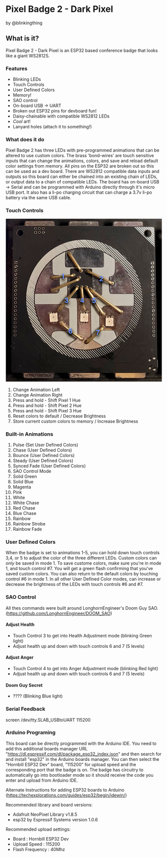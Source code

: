 # Pixel Badge 2 - Dark Pixel
by @blinkingthing

## What is it?
Pixel Badge 2 - Dark Pixel is an ESP32 based conference badge that looks like a giant WS2812S.

### Features
* Blinking LEDs
* Touch Controls
* User Defined Colors
* Memory!
* SAO control
* On-board USB -> UART
* Broken out ESP32 pins for devboard fun!
* Daisy-chainable with compatible WS2812 LEDs
* *Cool* art!
* Lanyard holes (attach it to something!)

### What does it do
Pixel Badge 2 has three LEDs with pre-programmed animations that can be altered to use custom colors. The brass 'bond-wires' are touch sensitive inputs that can change the animations, colors, and save and reload default color settings from memory. All pins on the ESP32 are broken out so this can be used as a dev board. There are WS2812 compatible data inputs and outputs so this board can either be chained into an existing chain of LEDs, or output data to a chain of compatible LEDs. The board has on-board USB -> Serial and can be programmed with Arduino directly through it's micro USB port. It also has a li-po charging circuit that can charge a 3.7v li-po battery via the same USB cable. 

### Touch Controls

![Image of touch controls](touch-controls.png)

1. Change Animation Left
2. Change Animation Right
3. Press and hold - Shift Pixel 1 Hue
4. Press and hold - Shift Pixel 2 Hue
5. Press and hold - Shift Pixel 3 Hue
6. Reset colors to default / Decrease Brightness
7. Store current custom colors to memory / Increase Brightness

### Built-in Animations

1. Pulse (Set User Defined Colors)
2. Chase (User Defined Colors)
3. Bounce (User Defined Colors)
4. Steady (User Defined Colors)
5. Synced Fade (User Defined Colors)
6. SAO Control Mode
7. Solid Green
8. Solid Blue
9. Magenta
10. Pink
11. White
12. White Chase
13. Red Chase
14. Blue Chase
15. Rainbow
16. Rainbow Strobe
17. Rainbow Fade

### User Defined Colors

When the badge is set to animations 1-5, you can hold down touch controls 3,4, or 5 to adjust the color of the three different LEDs. Custom colors can *only* be saved in mode 1. To save custome colors, make sure you're in mode 1, and touch control #7. You will get a green flash confirming that you've saved custom colors. You can also return to the default colors by touching control #6 in mode 1. In all other User Defined Color modes, can increase or decrease the brightness of the LEDs with touch controls #6 and #7. 

### SAO Control

All thes commands were built around LonghornEngineer's Doom Guy SAO. (https://github.com/LonghornEngineer/DOOM_SAO)

#### Adjust Health

- Touch Control 3 to get into Health Adjustment mode (blinking Green light)
- Adjust health up and down with touch controls 6 and 7 (5 levels)

#### Adjust Anger

- Touch Control 4 to get into Anger Adjustment mode (blinking Red light)
- Adjust health up and down with touch controls 6 and 7 (5 levels)

#### Doom Guy Secret

- ???? (Blinking Blue light)

### Serial Feedback

screen /dev/tty.SLAB_USBtoUART 115200

### Arduino Programing

This board can be directly programmed with the Arduino IDE. You need to add this additional boards manager URL "https://dl.espressif.com/dl/package_esp32_index.json" and then search for and install "esp32" in the Arduino boards manager. You can then select the "Hornbill ESP32 Dev" board, "115200" for upload speed and the corresponding port that the badge is on. The badge has circuitry to automatically go into bootloader mode so it should receive the code you enter and upload from Arduino IDE.

Alternate Instructions for adding ESP32 boards to Arduino (https://techexplorations.com/guides/esp32/begin/idewin/)

Recommended library and board versions: 
- Adafruit NeoPixel Library v1.8.5 
- esp32 by Espressif Systems version 1.0.6


Recommended upload settings:
- Board : Hornbill ESP32 Dev
- Upload Speed : 115200
- Flash Frequency : 40Mhz 
